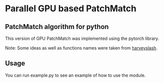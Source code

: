 # Parallel GPU based PatchMatch

## PatchMatch algorithm for python

This version of GPU PatchMatch was implemented using the pytorch library.

Note:
Some ideas as well as functions names were taken from [harveyslash](https://github.com/harveyslash/PatchMatch).

## Usage

You can run example.py to see an example of how to use the module.
